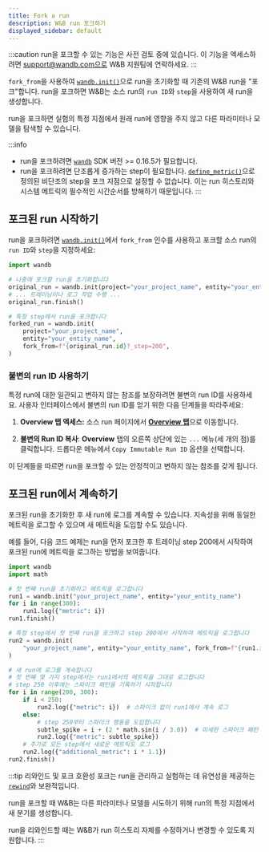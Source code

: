 ```yaml
---
title: Fork a run
description: W&B run 포크하기
displayed_sidebar: default
---
```


:::caution
run을 포크할 수 있는 기능은 사전 검토 중에 있습니다. 이 기능을 엑세스하려면 support@wandb.com으로 W&B 지원팀에 연락하세요.
:::

`fork_from`을 사용하여 [`wandb.init()`](../../ref/python/init.md)으로 run을 초기화할 때 기존의 W&B run을 "포크"합니다. run을 포크하면 W&B는 소스 run의 `run ID`와 `step`을 사용하여 새 run을 생성합니다.

run을 포크하면 실험의 특정 지점에서 원래 run에 영향을 주지 않고 다른 파라미터나 모델을 탐색할 수 있습니다.

:::info
* run을 포크하려면 [`wandb`](https://pypi.org/project/wandb/) SDK 버전 >= 0.16.5가 필요합니다.
* run을 포크하려면 단조롭게 증가하는 step이 필요합니다. [`define_metric()`](/ref/python/run#define_metric)으로 정의된 비단조의 step을 포크 지점으로 설정할 수 없습니다. 이는 run 히스토리와 시스템 메트릭의 필수적인 시간순서를 방해하기 때문입니다.
:::


## 포크된 run 시작하기

run을 포크하려면 [`wandb.init()`](../../ref/python/init.md)에서 `fork_from` 인수를 사용하고 포크할 소스 run의 `run ID`와 `step`을 지정하세요:

```python
import wandb

# 나중에 포크할 run을 초기화합니다
original_run = wandb.init(project="your_project_name", entity="your_entity_name")
# ... 트레이닝이나 로그 작업 수행 ...
original_run.finish()

# 특정 step에서 run을 포크합니다
forked_run = wandb.init(
    project="your_project_name",
    entity="your_entity_name",
    fork_from=f"{original_run.id}?_step=200",
)
```

### 불변의 run ID 사용하기

특정 run에 대한 일관되고 변하지 않는 참조를 보장하려면 불변의 run ID를 사용하세요. 사용자 인터페이스에서 불변의 run ID를 얻기 위한 다음 단계들을 따라주세요:

1. **Overview 탭 엑세스:** 소스 run 페이지에서 [**Overview 탭**](/guides/app/pages/run-page#overview-tab)으로 이동합니다.

2. **불변의 Run ID 복사**: **Overview** 탭의 오른쪽 상단에 있는 `...` 메뉴(세 개의 점)를 클릭합니다. 드롭다운 메뉴에서 `Copy Immutable Run ID` 옵션을 선택합니다.

이 단계들을 따르면 run을 포크할 수 있는 안정적이고 변하지 않는 참조를 갖게 됩니다.

## 포크된 run에서 계속하기
포크된 run을 초기화한 후 새 run에 로그를 계속할 수 있습니다. 지속성을 위해 동일한 메트릭을 로그할 수 있으며 새 메트릭을 도입할 수도 있습니다.

예를 들어, 다음 코드 예제는 run을 먼저 포크한 후 트레이닝 step 200에서 시작하여 포크된 run에 메트릭을 로그하는 방법을 보여줍니다.

```python
import wandb
import math

# 첫 번째 run을 초기화하고 메트릭을 로그합니다
run1 = wandb.init("your_project_name", entity="your_entity_name")
for i in range(300):
    run1.log({"metric": i})
run1.finish()

# 특정 step에서 첫 번째 run을 포크하고 step 200에서 시작하여 메트릭을 로그합니다
run2 = wandb.init(
    "your_project_name", entity="your_entity_name", fork_from=f"{run1.id}?_step=200"
)

# 새 run에 로그를 계속합니다
# 첫 번째 몇 가지 step에서는 run1에서의 메트릭을 그대로 로그합니다
# step 250 이후에는 스파이크 패턴을 기록하기 시작합니다
for i in range(200, 300):
    if i < 250:
        run2.log({"metric": i})  # 스파이크 없이 run1에서 계속 로그
    else:
        # step 250부터 스파이크 행동을 도입합니다
        subtle_spike = i + (2 * math.sin(i / 3.0))  # 미세한 스파이크 패턴 적용
        run2.log({"metric": subtle_spike})
    # 추가로 모든 step에서 새로운 메트릭도 로그
    run2.log({"additional_metric": i * 1.1})
run2.finish()
```

:::tip 리와인드 및 포크 호환성
포크는 run을 관리하고 실험하는 데 유연성을 제공하는 [`rewind`](/guides/runs/rewind)와 보완적입니다.

run을 포크할 때 W&B는 다른 파라미터나 모델을 시도하기 위해 run의 특정 지점에서 새 분기를 생성합니다.

run을 리와인드할 때는 W&B가 run 히스토리 자체를 수정하거나 변경할 수 있도록 지원합니다.
:::
